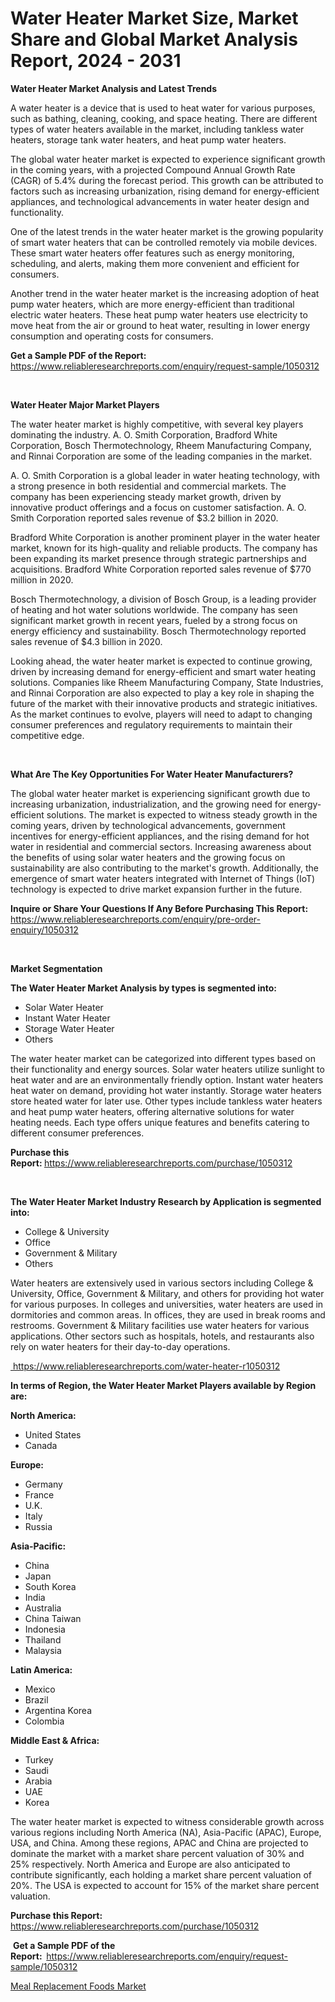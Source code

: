 <p><h1>Water Heater Market Size, Market Share and Global Market Analysis Report, 2024 - 2031</h1></p><p><strong>Water Heater Market Analysis and Latest Trends</strong></p>
<p><p>A water heater is a device that is used to heat water for various purposes, such as bathing, cleaning, cooking, and space heating. There are different types of water heaters available in the market, including tankless water heaters, storage tank water heaters, and heat pump water heaters.</p><p>The global water heater market is expected to experience significant growth in the coming years, with a projected Compound Annual Growth Rate (CAGR) of 5.4% during the forecast period. This growth can be attributed to factors such as increasing urbanization, rising demand for energy-efficient appliances, and technological advancements in water heater design and functionality.</p><p>One of the latest trends in the water heater market is the growing popularity of smart water heaters that can be controlled remotely via mobile devices. These smart water heaters offer features such as energy monitoring, scheduling, and alerts, making them more convenient and efficient for consumers.</p><p>Another trend in the water heater market is the increasing adoption of heat pump water heaters, which are more energy-efficient than traditional electric water heaters. These heat pump water heaters use electricity to move heat from the air or ground to heat water, resulting in lower energy consumption and operating costs for consumers.</p></p>
<p><strong>Get a Sample PDF of the Report:&nbsp;</strong> <a href="https://www.reliableresearchreports.com/enquiry/request-sample/1050312">https://www.reliableresearchreports.com/enquiry/request-sample/1050312</a></p>
<p>&nbsp;</p>
<p><strong>Water Heater Major Market Players</strong></p>
<p><p>The water heater market is highly competitive, with several key players dominating the industry. A. O. Smith Corporation, Bradford White Corporation, Bosch Thermotechnology, Rheem Manufacturing Company, and Rinnai Corporation are some of the leading companies in the market.</p><p>A. O. Smith Corporation is a global leader in water heating technology, with a strong presence in both residential and commercial markets. The company has been experiencing steady market growth, driven by innovative product offerings and a focus on customer satisfaction. A. O. Smith Corporation reported sales revenue of $3.2 billion in 2020.</p><p>Bradford White Corporation is another prominent player in the water heater market, known for its high-quality and reliable products. The company has been expanding its market presence through strategic partnerships and acquisitions. Bradford White Corporation reported sales revenue of $770 million in 2020.</p><p>Bosch Thermotechnology, a division of Bosch Group, is a leading provider of heating and hot water solutions worldwide. The company has seen significant market growth in recent years, fueled by a strong focus on energy efficiency and sustainability. Bosch Thermotechnology reported sales revenue of $4.3 billion in 2020.</p><p>Looking ahead, the water heater market is expected to continue growing, driven by increasing demand for energy-efficient and smart water heating solutions. Companies like Rheem Manufacturing Company, State Industries, and Rinnai Corporation are also expected to play a key role in shaping the future of the market with their innovative products and strategic initiatives. As the market continues to evolve, players will need to adapt to changing consumer preferences and regulatory requirements to maintain their competitive edge.</p></p>
<p>&nbsp;</p>
<p><strong>What Are The Key Opportunities For Water Heater Manufacturers?</strong></p>
<p><p>The global water heater market is experiencing significant growth due to increasing urbanization, industrialization, and the growing need for energy-efficient solutions. The market is expected to witness steady growth in the coming years, driven by technological advancements, government incentives for energy-efficient appliances, and the rising demand for hot water in residential and commercial sectors. Increasing awareness about the benefits of using solar water heaters and the growing focus on sustainability are also contributing to the market's growth. Additionally, the emergence of smart water heaters integrated with Internet of Things (IoT) technology is expected to drive market expansion further in the future.</p></p>
<p><strong>Inquire or Share Your Questions If Any Before Purchasing This Report:</strong> <a href="https://www.reliableresearchreports.com/enquiry/pre-order-enquiry/1050312">https://www.reliableresearchreports.com/enquiry/pre-order-enquiry/1050312</a></p>
<p>&nbsp;</p>
<p><strong>Market Segmentation</strong></p>
<p><strong>The Water Heater Market Analysis by types is segmented into:</strong></p>
<p><ul><li>Solar Water Heater</li><li>Instant Water Heater</li><li>Storage Water Heater</li><li>Others</li></ul></p>
<p><p>The water heater market can be categorized into different types based on their functionality and energy sources. Solar water heaters utilize sunlight to heat water and are an environmentally friendly option. Instant water heaters heat water on demand, providing hot water instantly. Storage water heaters store heated water for later use. Other types include tankless water heaters and heat pump water heaters, offering alternative solutions for water heating needs. Each type offers unique features and benefits catering to different consumer preferences.</p></p>
<p><strong>Purchase this Report:&nbsp;</strong><a href="https://www.reliableresearchreports.com/purchase/1050312">https://www.reliableresearchreports.com/purchase/1050312</a></p>
<p>&nbsp;</p>
<p><strong>The Water Heater Market Industry Research by Application is segmented into:</strong></p>
<p><ul><li>College & University</li><li>Office</li><li>Government & Military</li><li>Others</li></ul></p>
<p><p>Water heaters are extensively used in various sectors including College & University, Office, Government & Military, and others for providing hot water for various purposes. In colleges and universities, water heaters are used in dormitories and common areas. In offices, they are used in break rooms and restrooms. Government & Military facilities use water heaters for various applications. Other sectors such as hospitals, hotels, and restaurants also rely on water heaters for their day-to-day operations.</p></p>
<p><a href="https://www.reliableresearchreports.com/water-heater-r1050312">&nbsp;https://www.reliableresearchreports.com/water-heater-r1050312</a></p>
<p><strong>In terms of Region, the Water Heater Market Players available by Region are:</strong></p>
<p>
    <p> <strong> North America: </strong>
        <ul>
            <li>United States</li>
            <li>Canada</li>
        </ul>
        </p> 
    <p> <strong> Europe: </strong>
        <ul>
            <li>Germany</li>
            <li>France</li>
            <li>U.K.</li>
            <li>Italy</li>
            <li>Russia</li>
        </ul>
        </p> 
    <p> <strong> Asia-Pacific: </strong>
        <ul>
            <li>China</li>
            <li>Japan</li>
            <li>South Korea</li>
            <li>India</li>
            <li>Australia</li>
            <li>China Taiwan</li>
            <li>Indonesia</li>
            <li>Thailand</li>
            <li>Malaysia</li>
        </ul>
        </p> 
    <p> <strong> Latin America: </strong>
        <ul>
            <li>Mexico</li>
            <li>Brazil</li>
            <li>Argentina Korea</li>
            <li>Colombia</li>
        </ul>
        </p> 
    <p> <strong> Middle East & Africa: </strong>
        <ul>
            <li>Turkey</li>
            <li>Saudi</li>
            <li>Arabia</li>
            <li>UAE</li>
            <li>Korea</li>
        </ul>
    </p>
    </p>
<p><p>The water heater market is expected to witness considerable growth across various regions including North America (NA), Asia-Pacific (APAC), Europe, USA, and China. Among these regions, APAC and China are projected to dominate the market with a market share percent valuation of 30% and 25% respectively. North America and Europe are also anticipated to contribute significantly, each holding a market share percent valuation of 20%. The USA is expected to account for 15% of the market share percent valuation.</p></p>
<p><strong>Purchase this Report: </strong><a href="https://www.reliableresearchreports.com/purchase/1050312">https://www.reliableresearchreports.com/purchase/1050312</a></p>
<p>&nbsp;<strong>Get a Sample PDF of the Report:&nbsp;&nbsp;</strong><a href="https://www.reliableresearchreports.com/enquiry/request-sample/1050312">https://www.reliableresearchreports.com/enquiry/request-sample/1050312</a></p>
<p><strong></strong></p>
<p><p><a href="https://github.com/AnnChovey2023/Market-Research-Report-List-1/blob/main/meal-replacement-foods-market.md">Meal Replacement Foods Market</a></p></p>